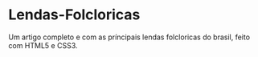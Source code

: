 # Lendas-Folcloricas
 Um artigo completo e com as príncipais lendas folcloricas do brasil, feito com HTML5 e CSS3.

